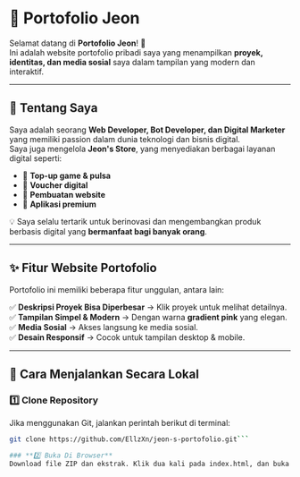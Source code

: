 # 🎨 Portofolio Jeon  

Selamat datang di **Portofolio Jeon**! 🚀  
Ini adalah website portofolio pribadi saya yang menampilkan **proyek, identitas, dan media sosial** saya dalam tampilan yang modern dan interaktif.  

---

## 📌 Tentang Saya  
Saya adalah seorang **Web Developer, Bot Developer, dan Digital Marketer** yang memiliki passion dalam dunia teknologi dan bisnis digital.  
Saya juga mengelola **Jeon's Store**, yang menyediakan berbagai layanan digital seperti:  

- 🔹 **Top-up game & pulsa**  
- 🔹 **Voucher digital**  
- 🔹 **Pembuatan website**
- 🔹️ **Aplikasi premium**  

💡 Saya selalu tertarik untuk berinovasi dan mengembangkan produk berbasis digital yang **bermanfaat bagi banyak orang**.  

---

## ✨ Fitur Website Portofolio  
Portofolio ini memiliki beberapa fitur unggulan, antara lain:  

✅ **Deskripsi Proyek Bisa Diperbesar** → Klik proyek untuk melihat detailnya.  
✅ **Tampilan Simpel & Modern** → Dengan warna **gradient pink** yang elegan.  
✅ **Media Sosial** → Akses langsung ke media sosial.  
✅ **Desain Responsif** → Cocok untuk tampilan desktop & mobile.  

---

## 🔧 Cara Menjalankan Secara Lokal  

### **1️⃣ Clone Repository**  
Jika menggunakan Git, jalankan perintah berikut di terminal:  

```bash
git clone https://github.com/EllzXn/jeon-s-portofolio.git```

### **2️⃣ Buka Di Browser**
Download file ZIP dan ekstrak. Klik dua kali pada index.html, dan buka dengan browser favoritmu